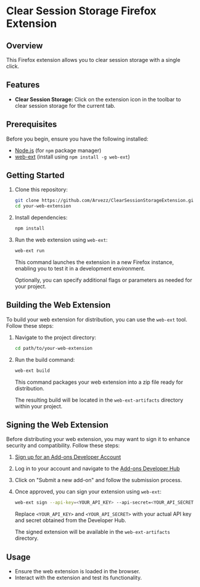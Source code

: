# Clear Session Storage Firefox Extension

## Overview

This Firefox extension allows you to clear session storage with a single click.

## Features

- **Clear Session Storage:** Click on the extension icon in the toolbar to clear session storage for the current tab.

## Prerequisites

Before you begin, ensure you have the following installed:

- [Node.js](https://nodejs.org/) (for `npm` package manager)
- [web-ext](https://extensionworkshop.com/documentation/publish/submitting-an-add-on/#install-the-web-ext-tool) (install using `npm install -g web-ext`)

## Getting Started

1. Clone this repository:

    ```bash
    git clone https://github.com/Arvezz/ClearSessionStorageExtension.git
    cd your-web-extension
    ```

2. Install dependencies:

    ```bash
    npm install
    ```

3. Run the web extension using `web-ext`:

    ```bash
    web-ext run
    ```

   This command launches the extension in a new Firefox instance, enabling you to test it in a development environment.

   Optionally, you can specify additional flags or parameters as needed for your project.

## Building the Web Extension

To build your web extension for distribution, you can use the `web-ext` tool. Follow these steps:

1. Navigate to the project directory:

    ```bash
    cd path/to/your-web-extension
    ```

2. Run the build command:

    ```bash
    web-ext build
    ```

   This command packages your web extension into a zip file ready for distribution.

   The resulting build will be located in the `web-ext-artifacts` directory within your project.

## Signing the Web Extension

Before distributing your web extension, you may want to sign it to enhance security and compatibility. Follow these steps:

1. [Sign up for an Add-ons Developer Account](https://addons.mozilla.org/en-US/developers/)

2. Log in to your account and navigate to the [Add-ons Developer Hub](https://addons.mozilla.org/en-US/developers/addon/)

3. Click on "Submit a new add-on" and follow the submission process.

4. Once approved, you can sign your extension using `web-ext`:

    ```bash
    web-ext sign --api-key=<YOUR_API_KEY> --api-secret=<YOUR_API_SECRET>
    ```

   Replace `<YOUR_API_KEY>` and `<YOUR_API_SECRET>` with your actual API key and secret obtained from the Developer Hub.

   The signed extension will be available in the `web-ext-artifacts` directory.

## Usage

- Ensure the web extension is loaded in the browser.
- Interact with the extension and test its functionality.
